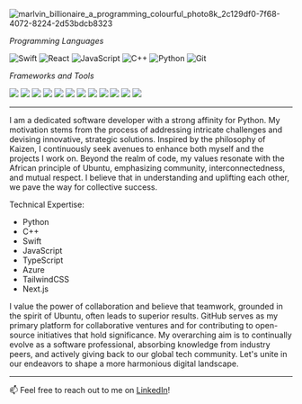 
![marlvin_billionaire_a_programming_colourful_photo8k_2c129df0-7f68-4072-8224-2d53bdcb8323](https://github.com/Marlvin12/Marlvin12/assets/122947486/1bff07f6-5d51-4fb2-b757-8f0847a28d02)



*Programming Languages*

![Swift](https://img.shields.io/badge/-Swift-orange?style=flat-square&logo=Swift&logoColor=white)
![React](https://img.shields.io/badge/-React-61DAFB?style=flat-square&logo=react&logoColor=white)
![JavaScript](https://img.shields.io/badge/-JavaScript-F7DF1E?style=flat-square&logo=javascript&logoColor=white)
![C++](https://img.shields.io/badge/-C++-00599C?style=flat-square&logo=c%2B%2B&logoColor=white)
![Python](https://img.shields.io/badge/-Python-3776AB?style=flat-square&logo=Python&logoColor=white)
![Git](https://img.shields.io/badge/Git-F05032?style=flat&logo=git&logoColor=white)

*Frameworks and Tools*
<p>
  <img src="https://img.shields.io/badge/React_Native-20232A?style=for-the-badge&logo=react&logoColor=61DAFB" />
  <img src="https://img.shields.io/badge/React-20232A?style=for-the-badge&logo=react&logoColor=61DAFB" />
  <img src="https://img.shields.io/badge/Xcode-007ACC?style=flat-square&logo=Xcode&logoColor=white" />
  <img src="https://img.shields.io/badge/Visual_Studio_Code-0078D4?style=for-the-badge&logo=visual%20studio%20code&logoColor=white" />
  <img src="https://img.shields.io/badge/Visual_Studio-5C2D91?style=for-the-badge&logo=visual%20studio&logoColor=white" />
  <img src="https://img.shields.io/badge/Atom-66595C?style=for-the-badge&logo=Atom&logoColor=white" />
  <img src="https://img.shields.io/badge/Eclipse-2C2255?style=for-the-badge&logo=eclipse&logoColor=white" />
  <img src="https://img.shields.io/badge/sublime_text-%23575757.svg?&style=for-the-badge&logo=sublime-text&logoColor=important" />
  <img src="https://img.shields.io/badge/TailwindCSS-38B2AC?style=for-the-badge&logo=tailwind-css&logoColor=white" />
  <img src="https://img.shields.io/badge/Next.js-000000?style=for-the-badge&logo=next.js&logoColor=white" />
  <img src="https://img.shields.io/badge/Azure-0089D6?style=for-the-badge&logo=azure-devops&logoColor=white" />
  <img src="https://img.shields.io/badge/MySQL-4479A1?style=for-the-badge&logo=mysql&logoColor=white" />



</p>




---

I am a dedicated software developer with a strong affinity for Python. My motivation stems from the process of addressing intricate challenges and devising innovative, strategic solutions. Inspired by the philosophy of Kaizen, I continuously seek avenues to enhance both myself and the projects I work on. Beyond the realm of code, my values resonate with the African principle of Ubuntu, emphasizing community, interconnectedness, and mutual respect. I believe that in understanding and uplifting each other, we pave the way for collective success.

Technical Expertise:

- Python
- C++
- Swift
- JavaScript
- TypeScript
- Azure
- TailwindCSS
- Next.js

I value the power of collaboration and believe that teamwork, grounded in the spirit of Ubuntu, often leads to superior results. GitHub serves as my primary platform for collaborative ventures and for contributing to open-source initiatives that hold significance. My overarching aim is to continually evolve as a software professional, absorbing knowledge from industry peers, and actively giving back to our global tech community. Let's unite in our endeavors to shape a more harmonious digital landscape.

---


📫 Feel free to reach out to me on [LinkedIn](https://www.linkedin.com/in/marlvingoremusandu)!

